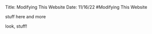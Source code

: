 Title: Modifying This Website
Date: 11/16/22
#Modifying This Website

stuff here and more

look, stuff!